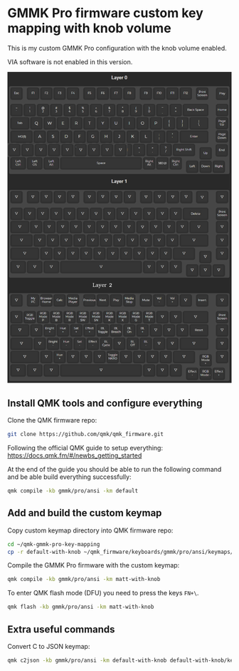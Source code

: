 # GMMK Pro firmware custom key mapping with knob volume

This is my custom GMMK Pro configuration with the knob volume enabled.

VIA software is not enabled in this version.

![image](matt-keymap-layout.png)

## Install QMK tools and configure everything

Clone the QMK firmware repo:

```bash
git clone https://github.com/qmk/qmk_firmware.git
```

Following the official QMK guide to setup everything:
<https://docs.qmk.fm/#/newbs_getting_started>

At the end of the guide you should be able to run the following command and be able build everything successfully:

```bash
qmk compile -kb gmmk/pro/ansi -km default
```

## Add and build the custom keymap

Copy custom keymap directory into QMK firmware repo:

```bash
cd ~/qmk-gmmk-pro-key-mapping
cp -r default-with-knob ~/qmk_firmware/keyboards/gmmk/pro/ansi/keymaps/
```

Compile the GMMK Pro firmware with the custom keymap:

```bash
qmk compile -kb gmmk/pro/ansi -km matt-with-knob
```

To enter QMK flash mode (DFU) you need to press the keys `FN+\`.

```bash
qmk flash -kb gmmk/pro/ansi -km matt-with-knob
```

## Extra useful commands

Convert C to JSON keymap:

```bash
qmk c2json -kb gmmk/pro/ansi -km default-with-knob default-with-knob/keymap.c
```
